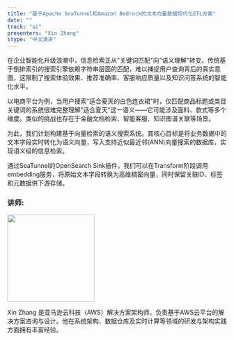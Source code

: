 ```yaml
---
title: "基于Apache SeaTunnel和Amazon Bedrock的文本向量数据现代化ETL方案"
date: ""
track: "ai"
presenters: "Xin Zhang"
stype: "中文演讲"
---
```


在企业智能化升级浪潮中，信息检索正从"关键词匹配"向"语义理解"转变。传统基于倒排索引的搜索引擎依赖字符串层面的匹配，难以捕捉用户查询背后的真实意图，这限制了搜索体验效果、推荐准确率、客服响应质量以及知识问答系统的智能化水平。

以电商平台为例，当用户搜索"适合夏天的白色连衣裙"时，仅匹配商品标题或类目关键词的系统很难完整理解"适合夏天"这一语义——它可能涉及面料、款式等多个维度。类似的挑战也存在于金融文档检索、智能客服、知识图谱关联等场景。

为此，我们计划构建基于向量检索的语义搜索系统。其核心目标是将业务数据中的文本字段实时转化为语义向量，写入支持近似最近邻(ANN)向量搜索的数据库，实现语义级的信息检索。

通过SeaTunnel的OpenSearch Sink插件，我们可以在Transform阶段调用embedding服务，将原始文本字段转换为高维稠密向量，同时保留关联ID、标签和元数据供下游存储。

### 讲师:

<img src="https://sessionize.com/image/2a81-400o400o1-Jsau5kyb24ZgXpGbt5aVrk.png" width="200" /><br/>

Xin Zhang 是亚马逊云科技（AWS）解决方案架构师，负责基于AWS云平台的解决方案咨询与设计。他在系统架构、数据仓库及实时计算等领域的研发与架构实践方面拥有丰富经验。